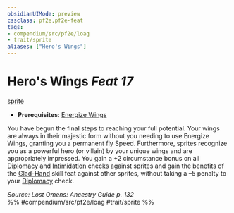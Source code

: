 ```yaml
---
obsidianUIMode: preview
cssclass: pf2e,pf2e-feat
tags:
- compendium/src/pf2e/loag
- trait/sprite
aliases: ["Hero's Wings"]
---
```

# Hero's Wings  *Feat 17*  
[sprite](../../Rules/traits/sprite-b1.md)  

- **Prerequisites**: [Energize Wings](energize-wings-loag.md)

You have begun the final steps to reaching your full potential. Your wings are always in their majestic form without you needing to use Energize Wings, granting you a permanent fly Speed. Furthermore, sprites recognize you as a powerful hero (or villain) by your unique wings and are appropriately impressed. You gain a +2 circumstance bonus on all [Diplomacy](../skills.md#Diplomacy) and [Intimidation](../skills.md#Intimidation) checks against sprites and gain the benefits of the [Glad-Hand](glad-hand.md) skill feat against other sprites, without taking a –5 penalty to your [Diplomacy](../skills.md#Diplomacy) check.

*Source: Lost Omens: Ancestry Guide p. 132*  
%% #compendium/src/pf2e/loag #trait/sprite %%